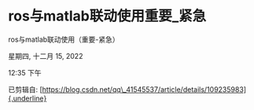 # ros与matlab联动使用重要_紧急

ros与matlab联动使用（重要-紧急）

星期四, 十二月 15, 2022

12:35 下午

 

已剪辑自: [https://blog.csdn.net/qq\_41545537/article/details/109235983]{.underline}
